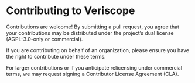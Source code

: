 # Contributing to Veriscope

Contributions are welcome! By submitting a pull request, you agree that your contributions may be distributed under the project’s dual license (AGPL-3.0-only or commercial).  

If you are contributing on behalf of an organization, please ensure you have the right to contribute under these terms.  

For larger contributions or if you anticipate relicensing under commercial terms, we may request signing a Contributor License Agreement (CLA).  
